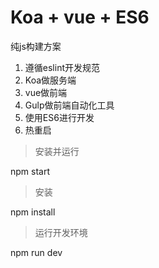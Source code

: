 # Koa + vue + ES6

纯js构建方案

1. 遵循eslint开发规范
2. Koa做服务端
3. vue做前端
4. Gulp做前端自动化工具
5. 使用ES6进行开发
6. 热重启

> 安装并运行

npm start

> 安装

npm install

> 运行开发环境

npm run dev
